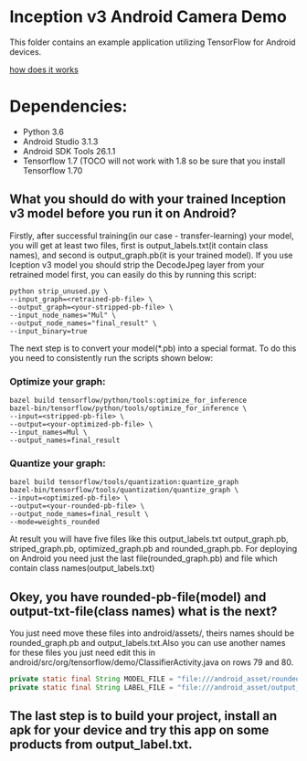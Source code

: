 # Inception v3 Android Camera Demo

This folder contains an example application utilizing TensorFlow for Android devices.

[how does it works](https://drive.google.com/file/d/1iFMeif-MxjI4LY0VwZClKAPF4RO2NfrT/view)

# Dependencies:
- Python 3.6
- Android Studio 3.1.3
- Android SDK Tools 26.1.1
- Tensorflow 1.7 (TOCO will not work with 1.8 so be sure that you install Tensorflow 1.70

## What you should do with your trained Inception v3 model before you run it on Android?
Firstly, after successful training(in our case - transfer-learning) your model, you will get at least two files, first is output_labels.txt(it contain class names), and second is output_graph.pb(it is your trained model). If you use Iception v3 model you should strip the DecodeJpeg layer from your retrained model first, you can easily do this by running this script:
```shell
python strip_unused.py \
--input_graph=<retrained-pb-file> \
--output_graph=<your-stripped-pb-file> \
--input_node_names="Mul" \
--output_node_names="final_result" \
--input_binary=true
```
The next step is to convert your model(*.pb) into a special format. To do this you need to consistently run the scripts shown below: 

### Optimize your graph: 
```shell
bazel build tensorflow/python/tools:optimize_for_inference
bazel-bin/tensorflow/python/tools/optimize_for_inference \
--input=<stripped-pb-file> \
--output=<your-optimized-pb-file> \
--input_names=Mul \
--output_names=final_result
```
### Quantize your graph:
```shell
bazel build tensorflow/tools/quantization:quantize_graph
bazel-bin/tensorflow/tools/quantization/quantize_graph \
--input=<optimized-pb-file> \
--output=<your-rounded-pb-file> \
--output_node_names=final_result \
--mode=weights_rounded
```
At result you will have five files like this output_labels.txt output_graph.pb, striped_graph.pb, optimized_graph.pb and rounded_graph.pb. For deploying on Android you need just the last file(rounded_graph.pb) and file which contain class names(output_labels.txt)

## Okey, you have rounded-pb-file(model) and output-txt-file(class names) what is the next?
You just need move these files into android/assets/, theirs names should be rounded_graph.pb and output_labels.txt.Also you can use another names for these files you just need edit this in android/src/org/tensorflow/demo/ClassifierActivity.java on rows 79 and 80.
```java
private static final String MODEL_FILE = "file:///android_asset/rounded_graph.pb";
private static final String LABEL_FILE = "file:///android_asset/output_labels.txt";
```
## The last step is to build your project, install an apk for your device and try this app on some products from output_label.txt.